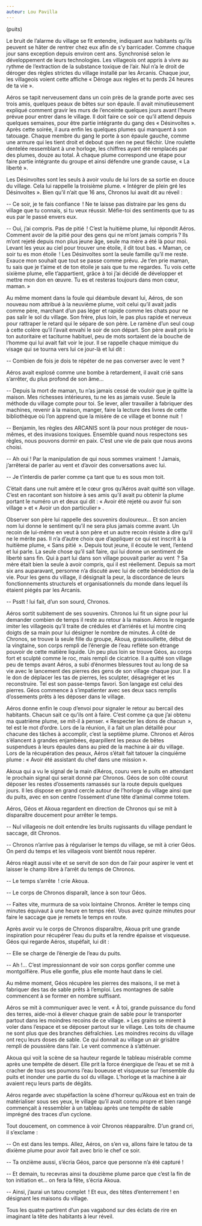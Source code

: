 ```yaml
---
auteur: Lou Pavilla
---
```

(puits)

Le bruit de l’alarme du village se fit entendre, indiquant aux habitants qu’ils peuvent se hâter de rentrer chez eux afin de s’y barricader. Comme chaque jour sans exception depuis environ cent ans. Synchronisé selon le développement de leurs technologies. Les villageois ont appris à vivre au rythme de l’extraction de la substance toxique de l’air. Nul n’a le droit de déroger des règles strictes du village installé par les Arcanis. Chaque jour, les villageois voient cette affiche « Déroge aux règles et tu perds 24 heures de ta vie ».

Aéros se tapit nerveusement dans un coin près de la grande porte avec ses trois amis, quelques peaux de bêtes sur son épaule. Il avait minutieusement expliqué comment gravir les murs de l’enceinte quelques jours avant l’heure prévue pour entrer dans le village. Il doit faire ce soir ce qu’il attend depuis quelques semaines, pour être partie intégrante du gang des « Désinvoltes ». Après cette soirée, il aura enfin les quelques plumes qui manquent à son tatouage. Chaque membre du gang le porte à son épaule gauche, comme une armure qui les tient droit et debout que rien ne peut fléchir. Une roulette dentelée ressemblant à une horloge, les chiffres ayant été remplacés par des plumes, douze au total. À chaque plume correspond une étape pour faire partie intégrante du groupe et ainsi défendre une grande cause, « La liberté ».

Les Désinvoltes sont les seuls à avoir voulu de lui lors de sa sortie en douce du village. Cela lui rappelle la troisième plume. « Intégrer de plein gré les Désinvoltes ». Bien qu’il n’ait que 16 ans, Chronos lui avait dit au réveil :

-- Ce soir, je te fais confiance  ! Ne te laisse pas distraire par les gens du village que tu connais, si tu veux réussir. Méfie-toi des sentiments que tu as eus par le passé envers eux.

-- Oui, j’ai compris. Pas de pitié  ! C’est la huitième plume, lui répondit Aéros. Comment avoir de la pitié pour des gens qui ne m’ont jamais compris ? Ils m’ont rejeté depuis mon plus jeune âge, seule ma mère a été là pour moi. Levant les yeux au ciel pour trouver une étoile, il dit tout bas. « Maman, ce soir tu es mon étoile  ! Les Désinvoltes sont la seule famille qu’il me reste. Exauce mon souhait que tout se passe comme prévu. Je t’en prie maman, tu sais que je t’aime et de ton étoile je sais que tu me regardes. Tu vois cette sixième plume, elle t’appartient, grâce à toi j’ai décidé de développer et mettre mon don en œuvre. Tu es et resteras toujours dans mon cœur, maman. » 

Au même moment dans la foule qui déambule devant lui, Aéros, de son nouveau nom attribué à la neuvième plume, voit celui qu’il avait jadis comme père, marchant d’un pas léger et rapide comme les chats pour ne pas salir le sol du village. Son frère, plus loin, le pas plus rapide et nerveux pour rattraper le retard qui le sépare de son père. Le ramène d’un seul coup à cette colère qu’il l’avait envahi le soir de son départ. Son père avait pris le ton autoritaire et taciturne habituel, peu de mots sortaient de la bouche de l’homme qui lui avait fait voir le jour. Il se rappelle chaque mimique du visage qui se tourna vers lui ce jour-là et lui dit :

-- Combien de fois je dois te répéter de ne pas converser avec le vent ?

Aéros avait explosé comme une bombe à retardement, il avait crié sans s’arrêter, du plus profond de son âme...

-- Depuis la mort de maman, tu n’as jamais cessé de vouloir que je quitte la maison. Mes richesses intérieures, tu ne les as jamais vuse. Seule la méthode du village compte pour toi. Se lever, aller travailler à fabriquer des machines, revenir à la maison, manger, faire la lecture des livres de cette bibliothèque où l’on apprend que la misère de ce village et bonne nuit  !

-- Benjamin, les règles des ARCANIS sont là pour nous protéger de nous-mêmes, et des invasions toxiques. Ensemble quand nous respectons ses règles, nous pouvons dormir en paix. C’est une vie de paix que nous avons choisi.

-- Ah oui ! Par la manipulation de qui nous sommes vraiment  ! Jamais, j’arrêterai de parler au vent et d’avoir des conversations avec lui.

-- Je t’interdis de parler comme ça tant que tu es sous mon toit.

C’était dans une nuit amère et le cœur gros qu’Aéros avait quitté son village. C’est en racontant son histoire à ses amis qu’il avait pu obtenir la plume portant le numéro un et deux qui dit : « Avoir été rejeté ou avoir fui son village » et « Avoir un don particulier » .

Observer son père lui rappelle des souvenirs douloureux... Et son ancien nom lui donne le sentiment qu’il ne sera plus jamais comme avant. Un recoin de lui-même en veut à son père et un autre recoin résiste à dire qu’il ne le mérite pas. Il n’a d’autre choix que d’appliquer ce qui est inscrit à la huitième plume, « Sans pitié  ». Depuis tout jeune, il écoute le vent, l’entend et lui parle. La seule chose qu’il sait faire, qui lui donne un sentiment de liberté sans fin. Qui à part lui dans son village pouvait parler au vent  ? Sa mère était bien la seule à avoir compris, qui il est réellement. Depuis sa mort six ans auparavant, personne n’a discuté avec lui de cette bénédiction de la vie. Pour les gens du village, il désignait la peur, la discordance de leurs fonctionnements structurels et organisationnels du monde dans lequel ils étaient piégés par les Arcanis.

-- Psstt ! lui fait, d’un son sourd, Chronos.

Aéros sortit subitement de ses souvenirs. Chronos lui fit un signe pour lui demander combien de temps il reste au retour à la maison. Aéros le regarde imiter les villageois qu’il traite de crédules et d’arriérés et lui montre cinq doigts de sa main pour lui désigner le nombre de minutes. À côté de Chronos, se trouve la seule fille du groupe, Akoua, grassouillette, début de la vingtaine, son corps rempli de l’énergie de l’eau reflète son étrange pouvoir de cette matière liquide. Un peu plus loin se trouve Géos, au corps fort et sculpté comme le roc, mais rempli de cicatrice. Il a quitté son village peu de temps avant Aéros, a subi d’énormes blessures tout au long de sa vie avec le lancement des pierres des gens de son village chaque jour. Il a le don de déplacer les tas de pierres, les sculpter, désagréger et les reconstruire. Tel est son passe-temps favori. Son langage est celui des pierres. Géos commence à s’impatienter avec ses deux sacs remplis d’ossements prêts à les déposer dans le village.

Aéros donne enfin le coup d’envoi pour signaler le retour au bercail des habitants. Chacun sait ce qu’ils ont à faire. C’est comme ça que j’ai obtenu ma quatrième plume, se mit-il à penser. « Respecter les dons de chacun  », tel est le mot d’ordre. Lors de la réunion, il a fait un plan détaillé pour chacune des tâches à accomplir, c’est la septième plume. Chronos et Aéros s’élancent à grandes enjambées, éparpillent les peaux de bêtes suspendues à leurs épaules dans au pied de la machine à air du village. Lors de la récupération des peaux, Aéros s’était fait tatouer la cinquième plume : « Avoir été assistant du chef dans une mission ».

Akoua qui a vu le signal de la main d’Aéros, couru vers le puits en attendant le prochain signal qui serait donné par Chronos. Géos de son côté courut déposer les restes d’ossements ramassés sur la route depuis quelques jours. Il les dispose en grand cercle autour de l’horloge du village ainsi que du puits, avec en son centre l’ossement d’une tête d’animal comme totem.

Aéros, Géos et Akoua regardent en direction de Chronos qui se mit à disparaître doucement pour arrêter le temps.

-- Nul villageois ne doit entendre les bruits rugissants du village pendant le saccage, dit Chronos.

-- Chronos n’arrive pas à régulariser le temps du village, se mit à crier Géos. On perd du temps et les villageois vont bientôt nous repérer.

Aéros réagit aussi vite et se servit de son don de l’air pour aspirer le vent et laisser le champ libre à l’arrêt du temps de Chronos.

-- Le temps s’arrête  ! crie Akoua.

-- Le corps de Chronos disparaît, lance à son tour Géos.

-- Faites vite, murmura de sa voix lointaine Chronos. Arrêter le temps cinq minutes équivaut à une heure en temps réel. Vous avez quinze minutes pour faire le saccage que je remets le temps en route.

Après avoir vu le corps de Chronos disparaître, Akoua prit une grande inspiration pour récupérer l’eau du puits et la rendre épaisse et visqueuse. Géos qui regarde Aéros, stupéfait, lui dit :

-- Elle se charge de l’énergie de l’eau du puits.

-- Ah !... C’est impressionnant de voir son corps gonfler comme une montgolfière. Plus elle gonfle, plus elle monte haut dans le ciel.

Au même moment, Géos récupère les pierres des maisons, il se met à fabriquer des tas de sable prêts à l’emploi. Les montagnes de sable commencent à se former en nombre suffisant.

Aéros se mit à communiquer avec le vent. « À toi, grande puissance du fond des terres, aide-moi à élever chaque grain de sable pour le transporter partout dans les moindres recoins de ce village. » Les grains se mirent à voler dans l’espace et se déposer partout sur le village. Les toits de chaume ne sont plus que des branches défraîchies. Les moindres recoins du village ont reçu leurs doses de sable. Ce qui donnait au village un air grisâtre rempli de poussière dans l’air. Le vent commence à s’atténuer.

Akoua qui voit la scène de sa hauteur regarde le tableau misérable comme après une tempête de désert. Elle prit la force énergique de l’eau et se mit à cracher de tous ses poumons l’eau boueuse et visqueuse sur l’ensemble du puits et inonder une partie du sol du village. L’horloge et la machine à air avaient reçu leurs parts de dégâts.

Aéros regarde avec stupéfaction la scène d’horreur qu’Akoua est en train de matérialiser sous ses yeux, le village qu’il avait connu propre et bien rangé commençait à ressembler à un tableau après une tempête de sable imprégné des traces d’un cyclone.

Tout doucement, on commence à voir Chronos réapparaître. D’un grand cri, il s’exclame :

-- On est dans les temps. Allez, Aéros, on s’en va, allons faire le tatou de ta dixième plume pour avoir fait avec brio le chef ce soir.

-- Ta onzième aussi, s’écria Géos, parce que personne n’a été capturé !

-- Et demain, tu recevras ainsi ta douzième plume parce que c’est la fin de ton initiation et... on fera la fête, s’écria Akoua.

-- Ainsi, j’aurai un tatou complet  ! Et eux, des têtes d’enterrement ! en désignant les maisons du village.

Tous les quatre partirent d’un pas vagabond sur des éclats de rire en imaginant la tête des habitants à leur réveil.